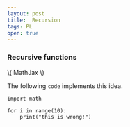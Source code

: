 ```yaml
---
layout: post
title:  Recursion
tags: PL
open: true
---
```


### Recursive functions

\\( MathJax \\)

The following `code` implements this idea.
```
import math

for i in range(10):
    print("this is wrong!")
```